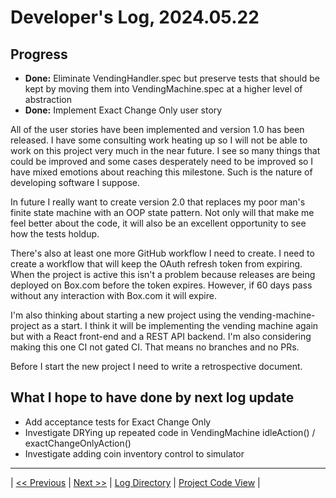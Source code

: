 # Developer's Log, 2024.05.22

## Progress

* __Done:__ Eliminate VendingHandler.spec but preserve tests that should be kept by moving them into VendingMachine.spec at a higher level of abstraction
* __Done:__ Implement Exact Change Only user story

All of the user stories have been implemented and version 1.0 has been released. I have some consulting work heating up so I will not be able to work on this project very much in the near future. I see so many things that could be improved and some cases desperately need to be improved so I have mixed emotions about reaching this milestone. Such is the nature of developing software I suppose.

In future I really want to create version 2.0 that replaces my poor man's finite state machine with an OOP state pattern. Not only will that make me feel better about the code, it will also be an excellent opportunity to see how the tests holdup.

There's also at least one more GitHub workflow I need to create. I need to create a workflow that will keep the OAuth refresh token from expiring. When the project is active this isn't a problem because releases are being deployed on Box.com before the token expires. However, if 60 days pass without any interaction with Box.com it will expire.

I'm also thinking about starting a new project using the vending-machine-project as a start. I think it will be implementing the vending machine again but with a React front-end and a REST API backend. I'm also considering making this one CI not gated CI. That means no branches and no PRs.

Before I start the new project I need to write a retrospective document.

## What I hope to have done by next log update

* Add acceptance tests for Exact Change Only
* Investigate DRYing up repeated code in VendingMachine idleAction() / exactChangeOnlyAction()
* Investigate adding coin inventory control to simulator

---
| [<< Previous](https://woodyb.github.io/vending-machine-project/design/developers-log/2024.05.10)
| [Next >>](https://woodyb.github.io/vending-machine-project/design/developers-log/2024.05.27)
| [Log Directory](https://woodyb.github.io/vending-machine-project/design/developers-log/Directory-Of-Developers-Logs)
| [Project Code View](https://github.com/WoodyB/vending-machine-project) |
